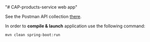 "# CAP-products-service web app"

See the Postman API collection [there](https://www.getpostman.com/collections/4dc826aca9ee5b85cc43).

In order to **compile & launch** application use the following command:

```shell
mvn clean spring-boot:run
```
